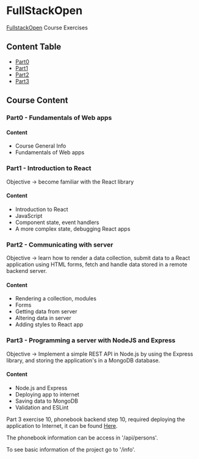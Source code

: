 # FullStackOpen

[FullstackOpen](https://fullstackopen.com/en/) Course Exercises

## Content Table 

- [Part0](#part0---fundamentals-of-web-apps)
- [Part1](#part1---introduction-to-react)
- [Part2](#part2---communicating-with-server)
- [Part3](#part3---programming-a-server-with-nodejs-and-express)

## Course Content

### Part0 - Fundamentals of Web apps

#### Content

- Course General Info
- Fundamentals of Web apps

### Part1 - Introduction to React

Objective ->  become familiar with the React library

#### Content

- Introduction to React
- JavaScript
- Component state, event handlers 
- A more complex state, debugging React apps

### Part2 - Communicating with server

Objective -> learn how to render a data collection, submit data to a React application using HTML forms, fetch and handle data stored in a remote backend server.

#### Content

- Rendering a collection, modules
- Forms
- Getting data from server
- Altering data in server
- Adding styles to React app

### Part3 - Programming a server with NodeJS and Express

Objective -> Implement a simple REST API in Node.js by using the Express library, and storing the application's in a MongoDB database.

#### Content 

- Node.js and Express
- Deploying app to internet
- Saving data to MongoDB
- Validation and ESLint

Part 3 exercise 10, phonebook backend step 10, required deploying the application to Internet, it can be found [Here](https://phonebook-ancj.onrender.com).

The phonebook information can be access in '/api/persons'.

To see basic information of the project go to '/info'.

